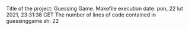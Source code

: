 Title of the project: Guessing Game.
Makefile execution date: pon, 22 lut 2021, 23:31:38 CET
The number of lines of code contained in guessinggame.sh: 22
